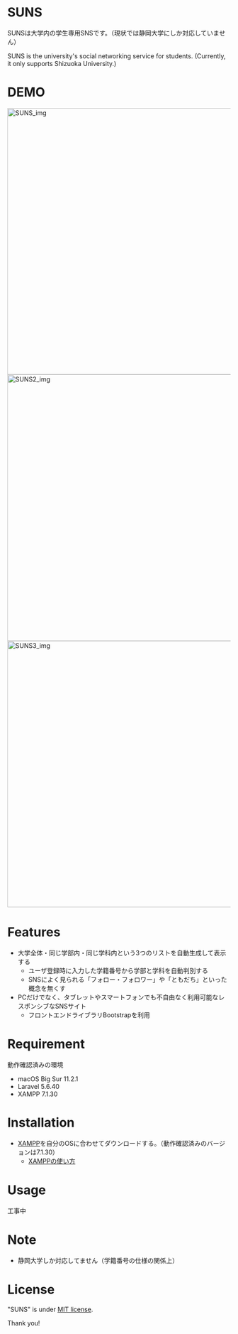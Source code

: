 # SUNS

SUNSは大学内の学生専用SNSです。（現状では静岡大学にしか対応していません）

SUNS is the university's social networking service for students.
(Currently, it only supports Shizuoka University.)

# DEMO
 
<img width="600" alt="SUNS_img" src="https://user-images.githubusercontent.com/52380218/121855186-06ba6280-cd2e-11eb-9bbc-aef26b1d3723.png">

<img width="600" alt="SUNS2_img" src="https://user-images.githubusercontent.com/52380218/121855292-1fc31380-cd2e-11eb-96c5-552e76ee4084.png">

<img width="600" alt="SUNS3_img" src="https://user-images.githubusercontent.com/52380218/121855352-32d5e380-cd2e-11eb-9a3c-1fa45e0f06a7.png">
 
# Features
 
- 大学全体・同じ学部内・同じ学科内という3つのリストを自動生成して表示する
    - ユーザ登録時に入力した学籍番号から学部と学科を自動判別する
    - SNSによく見られる「フォロー・フォロワー」や「ともだち」といった概念を無くす
- PCだけでなく、タブレットやスマートフォンでも不自由なく利用可能なレスポンシブなSNSサイト
    - フロントエンドライブラリBootstrapを利用

# Requirement

動作確認済みの環境

* macOS Big Sur 11.2.1
* Laravel 5.6.40
* XAMPP 7.1.30
 
# Installation

- [XAMPP](https://sourceforge.net/projects/xampp/files/)を自分のOSに合わせてダウンロードする。（動作確認済みのバージョンは7.1.30）
    - [XAMPPの使い方](https://www.javadrive.jp/xampp/) 

# Usage
 
工事中

# Note

- 静岡大学しか対応してません（学籍番号の仕様の関係上）
 
# License
 
"SUNS" is under [MIT license](https://en.wikipedia.org/wiki/MIT_License).
 
Thank you!
